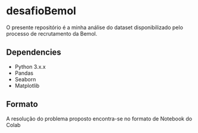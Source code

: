 # desafioBemol
O presente repositório é a minha análise do dataset disponibilizado pelo processo de recrutamento da Bemol.

## Dependencies 
* Python 3.x.x
* Pandas
* Seaborn
* Matplotlib

## Formato
A resolução do problema proposto encontra-se no formato de Notebook do Colab
